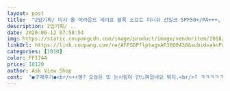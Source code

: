 ```yaml
---
layout: post 
title:  "2입기획/ 미샤 올 어라운드 세이프 블록 소프트 피니쉬 선밀크 SPF50+/PA+++, 1세트" 
description: 2입기획/ ..
date: 2020-06-12 07:58:54 
img: https://static.coupangcdn.com/image/product/image/vendoritem/2018/06/28/3006498219/b53d0388-59ae-40f7-93e6-0aef9e6dfbf2.jpg 
linkUrl: https://link.coupang.com/re/AFFSDP?lptag=AF3600438&subid=ahnPublicAsk&pageKey=1605924840&itemId=2742801966&vendorItemId=70732837203&traceid=V0-113-f5b9ed29dffe4513 
categories: [1010] 
color: FF1744 
price: 18120 
author: Ask View Shop 
cont:  "●구매후기●<br/>++엥? 오늘은 또 눈시림이 안느껴졌네요 뭐지.<br/>? ㅋㅋㅋㅋㅋ여름 선크림으로 탕탕!<br/>그래도 감안 할 수 있는 점이기 때문에<br/>금세 흡수되는거같고<br/>눈 조금 시린 느낌 ㅠㅜ 근데 엄청 묽고 흡수가 빨라서 여름에 가볍게 쓰기 좋겠어요!!<br/>다른 제품보다 눈시림도 없어요.<br/><br/>단점은 너무 묽다는 점?<br/>딱 적당해요<br/>로션보다 더 묽은 제형이라<br/>막 바르는 편인데<br/>무턱대고 산거라 ㅋㅋ 사실 선로션인지 몰랐어요<br/>백탁은 어느정도 있는 제품을 원했어요<br/>생각보다 백탁 심하지 않고<br/>선로션이라고 대놓고 써있는데.<br/>.<br/><br/>손에 짜고 뚜껑 닫기도 전에<br/>손에 짜서 그냥 로션 바르듯이<br/>여름에 화장대신 선크림만 바르고 싶고<br/>요즘 마스크도 계속 끼고 다녀야해서<br/>입짧은햇님님 유튜브 보고 반신반의하며 구입해봤는데... <br/> 와.<br/>.<br/> 이거 물건인데요? ㅋㅋㅋ 썬크림인데 톤업 효과까지!!! 가볍게 화장하고 싶은 요즘같은 때에 사용하기 딱이에요 계속 재구매 할 생각입니다 ㅋㅋㅋ<br/>잘 써볼게요!!<br/>장점은 금방 뽀송해져요<br/>좋다는 말 듣고 구매 해봤어요<br/>좋다는 말에 혹해서<br/>찝찝하지 않아요<br/>처음 사용 하면서 알았죠... <br/><br/>화장 하면 좀 찝찝하더라구요<br/>흐르려고 해서 조금 불편하긴 해요<br/>" 
---
```

